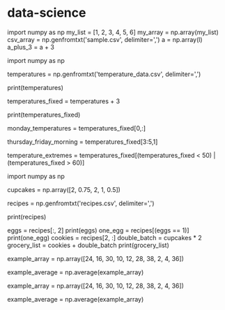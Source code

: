 # data-science
import numpy as np
my_list = [1, 2, 3, 4, 5, 6]
my_array = np.array(my_list)
csv_array = np.genfromtxt('sample.csv', delimiter=',')
a = np.array(l)
a_plus_3 = a + 3

import numpy as np

temperatures = np.genfromtxt('temperature_data.csv', delimiter=',')

print(temperatures)

temperatures_fixed = temperatures + 3

print(temperatures_fixed)

monday_temperatures = temperatures_fixed[0,:]

thursday_friday_morning = temperatures_fixed[3:5,1]

temperature_extremes = temperatures_fixed[(temperatures_fixed < 50) | (temperatures_fixed > 60)]


import numpy as np

cupcakes = np.array([2, 0.75, 2, 1, 0.5])

recipes = np.genfromtxt('recipes.csv', delimiter=',')

print(recipes)

eggs = recipes[:, 2]
print(eggs)
one_egg = recipes[(eggs == 1)]
print(one_egg)
cookies = recipes[2, :]
double_batch = cupcakes * 2
grocery_list = cookies + double_batch
print(grocery_list)

example_array = np.array([24, 16, 30, 10, 12, 28, 38, 2, 4, 36])

example_average = np.average(example_array)


example_array = np.array([24, 16, 30, 10, 12, 28, 38, 2, 4, 36])

example_average = np.average(example_array)
